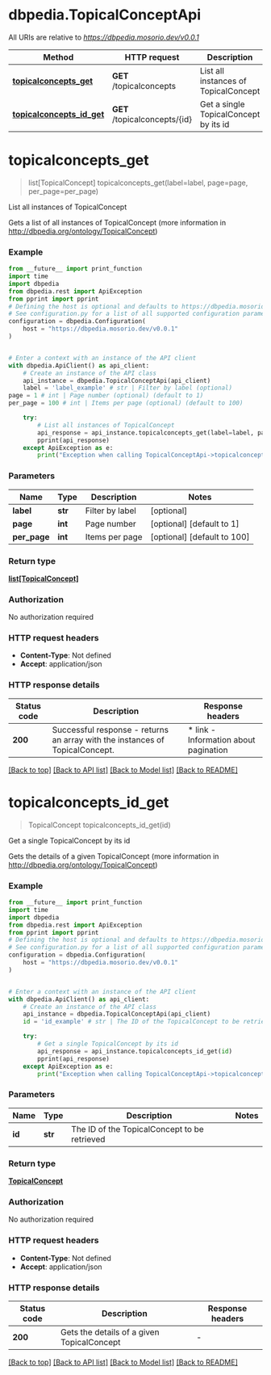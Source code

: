 # dbpedia.TopicalConceptApi

All URIs are relative to *https://dbpedia.mosorio.dev/v0.0.1*

Method | HTTP request | Description
------------- | ------------- | -------------
[**topicalconcepts_get**](TopicalConceptApi.md#topicalconcepts_get) | **GET** /topicalconcepts | List all instances of TopicalConcept
[**topicalconcepts_id_get**](TopicalConceptApi.md#topicalconcepts_id_get) | **GET** /topicalconcepts/{id} | Get a single TopicalConcept by its id


# **topicalconcepts_get**
> list[TopicalConcept] topicalconcepts_get(label=label, page=page, per_page=per_page)

List all instances of TopicalConcept

Gets a list of all instances of TopicalConcept (more information in http://dbpedia.org/ontology/TopicalConcept)

### Example

```python
from __future__ import print_function
import time
import dbpedia
from dbpedia.rest import ApiException
from pprint import pprint
# Defining the host is optional and defaults to https://dbpedia.mosorio.dev/v0.0.1
# See configuration.py for a list of all supported configuration parameters.
configuration = dbpedia.Configuration(
    host = "https://dbpedia.mosorio.dev/v0.0.1"
)


# Enter a context with an instance of the API client
with dbpedia.ApiClient() as api_client:
    # Create an instance of the API class
    api_instance = dbpedia.TopicalConceptApi(api_client)
    label = 'label_example' # str | Filter by label (optional)
page = 1 # int | Page number (optional) (default to 1)
per_page = 100 # int | Items per page (optional) (default to 100)

    try:
        # List all instances of TopicalConcept
        api_response = api_instance.topicalconcepts_get(label=label, page=page, per_page=per_page)
        pprint(api_response)
    except ApiException as e:
        print("Exception when calling TopicalConceptApi->topicalconcepts_get: %s\n" % e)
```

### Parameters

Name | Type | Description  | Notes
------------- | ------------- | ------------- | -------------
 **label** | **str**| Filter by label | [optional] 
 **page** | **int**| Page number | [optional] [default to 1]
 **per_page** | **int**| Items per page | [optional] [default to 100]

### Return type

[**list[TopicalConcept]**](TopicalConcept.md)

### Authorization

No authorization required

### HTTP request headers

 - **Content-Type**: Not defined
 - **Accept**: application/json

### HTTP response details
| Status code | Description | Response headers |
|-------------|-------------|------------------|
**200** | Successful response - returns an array with the instances of TopicalConcept. |  * link - Information about pagination <br>  |

[[Back to top]](#) [[Back to API list]](../README.md#documentation-for-api-endpoints) [[Back to Model list]](../README.md#documentation-for-models) [[Back to README]](../README.md)

# **topicalconcepts_id_get**
> TopicalConcept topicalconcepts_id_get(id)

Get a single TopicalConcept by its id

Gets the details of a given TopicalConcept (more information in http://dbpedia.org/ontology/TopicalConcept)

### Example

```python
from __future__ import print_function
import time
import dbpedia
from dbpedia.rest import ApiException
from pprint import pprint
# Defining the host is optional and defaults to https://dbpedia.mosorio.dev/v0.0.1
# See configuration.py for a list of all supported configuration parameters.
configuration = dbpedia.Configuration(
    host = "https://dbpedia.mosorio.dev/v0.0.1"
)


# Enter a context with an instance of the API client
with dbpedia.ApiClient() as api_client:
    # Create an instance of the API class
    api_instance = dbpedia.TopicalConceptApi(api_client)
    id = 'id_example' # str | The ID of the TopicalConcept to be retrieved

    try:
        # Get a single TopicalConcept by its id
        api_response = api_instance.topicalconcepts_id_get(id)
        pprint(api_response)
    except ApiException as e:
        print("Exception when calling TopicalConceptApi->topicalconcepts_id_get: %s\n" % e)
```

### Parameters

Name | Type | Description  | Notes
------------- | ------------- | ------------- | -------------
 **id** | **str**| The ID of the TopicalConcept to be retrieved | 

### Return type

[**TopicalConcept**](TopicalConcept.md)

### Authorization

No authorization required

### HTTP request headers

 - **Content-Type**: Not defined
 - **Accept**: application/json

### HTTP response details
| Status code | Description | Response headers |
|-------------|-------------|------------------|
**200** | Gets the details of a given TopicalConcept |  -  |

[[Back to top]](#) [[Back to API list]](../README.md#documentation-for-api-endpoints) [[Back to Model list]](../README.md#documentation-for-models) [[Back to README]](../README.md)

